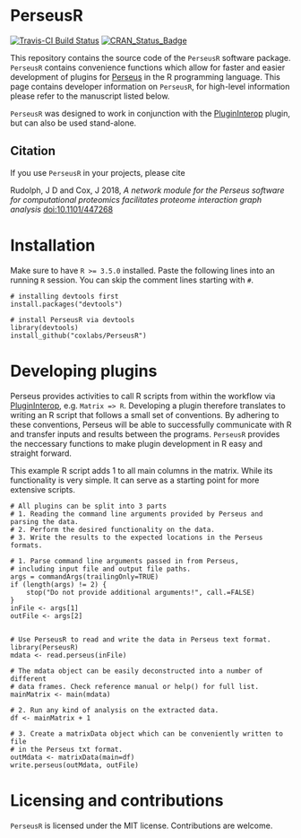 # PerseusR

[![Travis-CI Build Status](https://travis-ci.org/cox-labs/PerseusR.svg?branch=master)](https://travis-ci.org/cox-labs/PerseusR)
[![CRAN_Status_Badge](http://www.r-pkg.org/badges/version/PerseusR)](https://cran.r-project.org/package=PerseusR)


This repository contains the source code of the `PerseusR` software package.
`PerseusR` contains convenience functions which allow for faster and easier development
of plugins for [Perseus](https://maxquant.org/perseus) in the R programming language.
This page contains developer information on `PerseusR`, for high-level information please
refer to the manuscript listed below.

`PerseusR` was designed to work in conjunction with the [PluginInterop](https://github.com/cox-labs/PluginInterop)
plugin, but can also be used stand-alone.

## Citation

If you use `PerseusR` in your projects, please cite

Rudolph, J D and Cox, J 2018, *A network module for the Perseus software for computational proteomics facilitates proteome interaction graph analysis* [doi:10.1101/447268](https://doi.org/10.1101/447268)

# Installation

Make sure to have `R >= 3.5.0` installed. Paste the following lines
into an running `R` session. You can skip the comment lines starting with `#`.

```{R}
# installing devtools first
install.packages("devtools")

# install PerseusR via devtools
library(devtools)
install_github("coxlabs/PerseusR")
```

# Developing plugins

Perseus provides activities to call R scripts from within the workflow via
[PluginInterop](https://github.com/cox-labs/PluginInterop), e.g. `Matrix => R`.
Developing a plugin therefore translates to writing an R script that follows
a small set of conventions. By adhering to these conventions, Perseus will be
able to successfully communicate with R and transfer inputs and results between
the programs. `PerseusR` provides the neccessary functions to make plugin development
in R easy and straight forward.

This example R script adds 1 to all main columns in the matrix. While its functionality
is very simple. It can serve as a starting point for more extensive scripts.

```{R}
# All plugins can be split into 3 parts
# 1. Reading the command line arguments provided by Perseus and parsing the data.
# 2. Perform the desired functionality on the data.
# 3. Write the results to the expected locations in the Perseus formats.

# 1. Parse command line arguments passed in from Perseus,
# including input file and output file paths.
args = commandArgs(trailingOnly=TRUE)
if (length(args) != 2) {
	stop("Do not provide additional arguments!", call.=FALSE)
}
inFile <- args[1]
outFile <- args[2]


# Use PerseusR to read and write the data in Perseus text format.
library(PerseusR)
mdata <- read.perseus(inFile)

# The mdata object can be easily deconstructed into a number of different
# data frames. Check reference manual or help() for full list.
mainMatrix <- main(mdata)

# 2. Run any kind of analysis on the extracted data.
df <- mainMatrix + 1

# 3. Create a matrixData object which can be conveniently written to file
# in the Perseus txt format.
outMdata <- matrixData(main=df)
write.perseus(outMdata, outFile)
```

# Licensing and contributions
`PerseusR` is licensed under the MIT license. Contributions are welcome.
